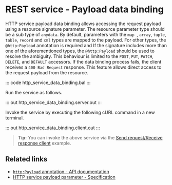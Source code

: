 # REST service - Payload data binding

HTTP service payload data binding allows accessing the request payload using a resource signature parameter. The resource parameter type should be a sub type of `anydata`. By default, parameters with the `map `, `array`, `tuple`, `table`, `record` and `xml` types are mapped to the payload. For other types, the `@http:Payload` annotation is required and If the signature includes more than one of the aforementioned types, the `@http:Payload` should be used to resolve the ambiguity. This behaviour is limited to the `POST`, `PUT`, `PATCH`, `DELETE`, and `DEFAULT` accessors.  If the data binding process fails, the client receives a `400 Bad Request` response. This feature allows direct access to the request payload from the resource.

::: code http_service_data_binding.bal :::

Run the service as follows.

::: out http_service_data_binding.server.out :::

Invoke the service by executing the following cURL command in a new terminal.

::: out http_service_data_binding.client.out :::

>**Tip:** You can invoke the above service via the [Send request/Receive response client](/learn/by-example/http-client-send-request-receive-response/) example.

## Related links
- [`http:Payload` annotation - API documentation](https://lib.ballerina.io/ballerina/http/latest#Payload)
- [HTTP service payload parameter - Specification](/spec/http/#2344-payload-parameter)
